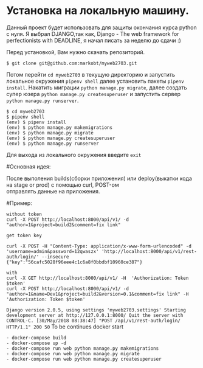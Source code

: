 # Установка на локальную машину.
Данный проект будет использовать для защиты окончания курса python c нуля.
Я выбрал DJANGO,так как, Django - The web framework for perfectionists with  DEADLINE, я начал писать за неделю до сдачи :)

Перед установкой, Вам нужно скачать репозиторий.

```
$ git clone git@github.com:markobt/myweb2703.git
```

Потом перейти  `cd myweb2703` в текущую директорию и запустить локальное окружения `pipenv shell` далее установить пакеты `pipenv install`.
Накатить миграции `python manage.py migrate`, далее создать супер юзера `python manage.py createsuperuser` и запустить сервер `python manage.py runserver`.

```
$ cd myweb2703
$ pipenv shell
(env) $ pipenv install
(env) $ python manage.py makemigrations
(env) $ python manage.py migrate
(env) $ python manage.py createsuperuser
(env) $ python manage.py runserver
```

Для выхода из локального окружения введите `exit`

#Основная идея:

После выполения builds(сборки приложения) или deploy(выкатки кода на stage or prod)  с помощью curl, POST-ом \
отправлять данные на приложения.

#Пример:

```
without token
curl -X POST http://localhost:8000/api/v1/ -d "author=1&project=build2&comment=fix link"

get token key

curl -X POST -H "Content-Type: application/x-www-form-urlencoded" -d 'username=admin&password=12qwaszx' 'http://localhost:8000/api/v1/rest-auth/login/' --insecure
{"key":"56cafc5028f96eee4c1c6a8f0bbdbf10960ce387"}

with
curl -X GET http://localhost:8000/api/v1/ -H  'Authorization: Token $token'
curl -X POST http://localhost:8000/api/v1/ -d "author=1&name=Dev1&project=build2&version=0.1&comment=fix link" -H 'Authorization: Token $token'
```

``
Django version 2.0.5, using settings 'myweb2703.settings'
Starting development server at http://127.0.0.1:8000/
Quit the server with CONTROL-C.
[30/May/2018 08:38:47] "POST /api/v1/rest-auth/login/ HTTP/1.1" 200 50
``
To be continues docker start

```
- docker-compose build
- docker-compose up -d
- docker-compose run web python manage.py makemigrations
- docker-compose run web python manage.py migrate
- docker-compose run web python manage.py createsuperuser
```
